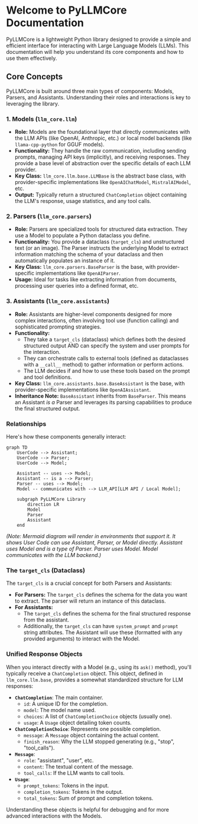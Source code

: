 # Welcome to PyLLMCore Documentation

PyLLMCore is a lightweight Python library designed to provide a simple and efficient interface for interacting with Large Language Models (LLMs). This documentation will help you understand its core components and how to use them effectively.

## Core Concepts

PyLLMCore is built around three main types of components: Models, Parsers, and Assistants. Understanding their roles and interactions is key to leveraging the library.

### 1. Models (`llm_core.llm`)

*   **Role:** Models are the foundational layer that directly communicates with the LLM APIs (like OpenAI, Anthropic, etc.) or local model backends (like `llama-cpp-python` for GGUF models).
*   **Functionality:** They handle the raw communication, including sending prompts, managing API keys (implicitly), and receiving responses. They provide a base level of abstraction over the specific details of each LLM provider.
*   **Key Class:** `llm_core.llm.base.LLMBase` is the abstract base class, with provider-specific implementations like `OpenAIChatModel`, `MistralAIModel`, etc.
*   **Output:** Typically return a structured `ChatCompletion` object containing the LLM's response, usage statistics, and any tool calls.

### 2. Parsers (`llm_core.parsers`)

*   **Role:** Parsers are specialized tools for structured data extraction. They use a Model to populate a Python dataclass you define.
*   **Functionality:** You provide a dataclass (`target_cls`) and unstructured text (or an image). The Parser instructs the underlying Model to extract information matching the schema of your dataclass and then automatically populates an instance of it.
*   **Key Class:** `llm_core.parsers.BaseParser` is the base, with provider-specific implementations like `OpenAIParser`.
*   **Usage:** Ideal for tasks like extracting information from documents, processing user queries into a defined format, etc.

### 3. Assistants (`llm_core.assistants`)

*   **Role:** Assistants are higher-level components designed for more complex interactions, often involving tool use (function calling) and sophisticated prompting strategies.
*   **Functionality:**
    *   They take a `target_cls` (dataclass) which defines both the desired structured output AND can specify the system and user prompts for the interaction.
    *   They can orchestrate calls to external tools (defined as dataclasses with a `__call__` method) to gather information or perform actions.
    *   The LLM decides if and how to use these tools based on the prompt and tool definitions.
*   **Key Class:** `llm_core.assistants.base.BaseAssistant` is the base, with provider-specific implementations like `OpenAIAssistant`.
*   **Inheritance Note:** `BaseAssistant` inherits from `BaseParser`. This means an Assistant *is a* Parser and leverages its parsing capabilities to produce the final structured output.

### Relationships

Here's how these components generally interact:

```mermaid
graph TD
    UserCode --> Assistant;
    UserCode --> Parser;
    UserCode --> Model;

    Assistant -- uses --> Model;
    Assistant -- is a --> Parser;
    Parser -- uses --> Model;
    Model -- communicates with --> LLM_API[LLM API / Local Model];

    subgraph PyLLMCore Library
        direction LR
        Model
        Parser
        Assistant
    end
```
*(Note: Mermaid diagram will render in environments that support it. It shows User Code can use Assistant, Parser, or Model directly. Assistant uses Model and is a type of Parser. Parser uses Model. Model communicates with the LLM backend.)*

### The `target_cls` (Dataclass)

The `target_cls` is a crucial concept for both Parsers and Assistants:

*   **For Parsers:** The `target_cls` defines the schema for the data you want to extract. The parser will return an instance of this dataclass.
*   **For Assistants:**
    *   The `target_cls` defines the schema for the final structured response from the assistant.
    *   Additionally, the `target_cls` can have `system_prompt` and `prompt` string attributes. The Assistant will use these (formatted with any provided arguments) to interact with the Model.

### Unified Response Objects

When you interact directly with a Model (e.g., using its `ask()` method), you'll typically receive a `ChatCompletion` object. This object, defined in `llm_core.llm.base`, provides a somewhat standardized structure for LLM responses:

*   **`ChatCompletion`**: The main container.
    *   `id`: A unique ID for the completion.
    *   `model`: The model name used.
    *   `choices`: A list of `ChatCompletionChoice` objects (usually one).
    *   `usage`: A `Usage` object detailing token counts.
*   **`ChatCompletionChoice`**: Represents one possible completion.
    *   `message`: A `Message` object containing the actual content.
    *   `finish_reason`: Why the LLM stopped generating (e.g., "stop", "tool_calls").
*   **`Message`**:
    *   `role`: "assistant", "user", etc.
    *   `content`: The textual content of the message.
    *   `tool_calls`: If the LLM wants to call tools.
*   **`Usage`**:
    *   `prompt_tokens`: Tokens in the input.
    *   `completion_tokens`: Tokens in the output.
    *   `total_tokens`: Sum of prompt and completion tokens.

Understanding these objects is helpful for debugging and for more advanced interactions with the Models.
